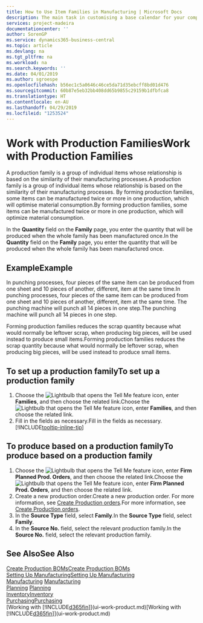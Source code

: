 ```yaml
---
title: How to Use Item Families in Manufacturing | Microsoft Docs
description: The main task in customising a base calendar for your company, or one of its business partners, is to enter any changes to working and nonworking day status.
services: project-madeira
documentationcenter: ''
author: SorenGP
ms.service: dynamics365-business-central
ms.topic: article
ms.devlang: na
ms.tgt_pltfrm: na
ms.workload: na
ms.search.keywords: ''
ms.date: 04/01/2019
ms.author: sgroespe
ms.openlocfilehash: b56ec1c5a0646c46ce5da71d35ebcff8bd01d476
ms.sourcegitcommit: 60b87e5eb32bb408dd65b9855c29159b1dfbfca8
ms.translationtype: HT
ms.contentlocale: en-AU
ms.lasthandoff: 04/29/2019
ms.locfileid: "1253524"
---
```

# <a name="work-with-production-families"></a><span data-ttu-id="eee72-103">Work with Production Families</span><span class="sxs-lookup"><span data-stu-id="eee72-103">Work with Production Families</span></span>
<span data-ttu-id="eee72-104">A production family is a group of individual items whose relationship is based on the similarity of their manufacturing processes.</span><span class="sxs-lookup"><span data-stu-id="eee72-104">A production family is a group of individual items whose relationship is based on the similarity of their manufacturing processes.</span></span> <span data-ttu-id="eee72-105">By forming production families, some items can be manufactured twice or more in one production, which will optimise material consumption.</span><span class="sxs-lookup"><span data-stu-id="eee72-105">By forming production families, some items can be manufactured twice or more in one production, which will optimize material consumption.</span></span>

<span data-ttu-id="eee72-106">In the **Quantity** field on the **Family** page, you enter the quantity that will be produced when the whole family has been manufactured once.</span><span class="sxs-lookup"><span data-stu-id="eee72-106">In the **Quantity** field on the **Family** page, you enter the quantity that will be produced when the whole family has been manufactured once.</span></span>

## <a name="example"></a><span data-ttu-id="eee72-107">Example</span><span class="sxs-lookup"><span data-stu-id="eee72-107">Example</span></span>
<span data-ttu-id="eee72-108">In punching processes, four pieces of the same item can be produced from one sheet and 10 pieces of another, different, item at the same time.</span><span class="sxs-lookup"><span data-stu-id="eee72-108">In punching processes, four pieces of the same item can be produced from one sheet and 10 pieces of another, different, item at the same time.</span></span> <span data-ttu-id="eee72-109">The punching machine will punch all 14 pieces in one step.</span><span class="sxs-lookup"><span data-stu-id="eee72-109">The punching machine will punch all 14 pieces in one step.</span></span>

<span data-ttu-id="eee72-110">Forming production families reduces the scrap quantity because what would normally be leftover scrap, when producing big pieces, will be used instead to produce small items.</span><span class="sxs-lookup"><span data-stu-id="eee72-110">Forming production families reduces the scrap quantity because what would normally be leftover scrap, when producing big pieces, will be used instead to produce small items.</span></span>

## <a name="to-set-up-a-production-family"></a><span data-ttu-id="eee72-111">To set up a production family</span><span class="sxs-lookup"><span data-stu-id="eee72-111">To set up a production family</span></span>
1. <span data-ttu-id="eee72-112">Choose the ![Lightbulb that opens the Tell Me feature](media/ui-search/search_small.png "Tell me what you want to do") icon, enter **Families**, and then choose the related link.</span><span class="sxs-lookup"><span data-stu-id="eee72-112">Choose the ![Lightbulb that opens the Tell Me feature](media/ui-search/search_small.png "Tell me what you want to do") icon, enter **Families**, and then choose the related link.</span></span>
2. <span data-ttu-id="eee72-113">Fill in the fields as necessary.</span><span class="sxs-lookup"><span data-stu-id="eee72-113">Fill in the fields as necessary.</span></span> [!INCLUDE[tooltip-inline-tip](includes/tooltip-inline-tip_md.md)]

## <a name="to-produce-based-on-a-production-family"></a><span data-ttu-id="eee72-114">To produce based on a production family</span><span class="sxs-lookup"><span data-stu-id="eee72-114">To produce based on a production family</span></span>
1. <span data-ttu-id="eee72-115">Choose the ![Lightbulb that opens the Tell Me feature](media/ui-search/search_small.png "Tell me what you want to do") icon, enter **Firm Planned Prod. Orders**, and then choose the related link.</span><span class="sxs-lookup"><span data-stu-id="eee72-115">Choose the ![Lightbulb that opens the Tell Me feature](media/ui-search/search_small.png "Tell me what you want to do") icon, enter **Firm Planned Prod. Orders**, and then choose the related link.</span></span>
2. <span data-ttu-id="eee72-116">Create a new production order.</span><span class="sxs-lookup"><span data-stu-id="eee72-116">Create a new production order.</span></span> <span data-ttu-id="eee72-117">For more information, see [Create Production orders](production-how-to-create-production-orders.md).</span><span class="sxs-lookup"><span data-stu-id="eee72-117">For more information, see [Create Production orders](production-how-to-create-production-orders.md).</span></span>
3. <span data-ttu-id="eee72-118">In the **Source Type** field, select **Family**.</span><span class="sxs-lookup"><span data-stu-id="eee72-118">In the **Source Type** field, select **Family**.</span></span>  
4. <span data-ttu-id="eee72-119">In the **Source No.** field, select the relevant production family.</span><span class="sxs-lookup"><span data-stu-id="eee72-119">In the **Source No.** field, select the relevant production family.</span></span>

## <a name="see-also"></a><span data-ttu-id="eee72-120">See Also</span><span class="sxs-lookup"><span data-stu-id="eee72-120">See Also</span></span>
[<span data-ttu-id="eee72-121">Create Production BOMs</span><span class="sxs-lookup"><span data-stu-id="eee72-121">Create Production BOMs</span></span>](production-how-to-create-production-boms.md)  
[<span data-ttu-id="eee72-122">Setting Up Manufacturing</span><span class="sxs-lookup"><span data-stu-id="eee72-122">Setting Up Manufacturing</span></span>](production-configure-production-processes.md)  
<span data-ttu-id="eee72-123">[Manufacturing](production-manage-manufacturing.md)  </span><span class="sxs-lookup"><span data-stu-id="eee72-123">[Manufacturing](production-manage-manufacturing.md)  </span></span>  
<span data-ttu-id="eee72-124">[Planning](production-planning.md) </span><span class="sxs-lookup"><span data-stu-id="eee72-124">[Planning](production-planning.md) </span></span>  
[<span data-ttu-id="eee72-125">Inventory</span><span class="sxs-lookup"><span data-stu-id="eee72-125">Inventory</span></span>](inventory-manage-inventory.md)  
[<span data-ttu-id="eee72-126">Purchasing</span><span class="sxs-lookup"><span data-stu-id="eee72-126">Purchasing</span></span>](purchasing-manage-purchasing.md)  
<span data-ttu-id="eee72-127">[Working with [!INCLUDE[d365fin](includes/d365fin_md.md)]](ui-work-product.md)</span><span class="sxs-lookup"><span data-stu-id="eee72-127">[Working with [!INCLUDE[d365fin](includes/d365fin_md.md)]](ui-work-product.md)</span></span>

